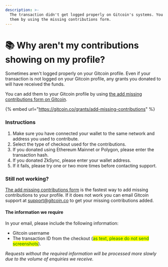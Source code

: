 ```yaml
---
description: >-
  The transaction didn't get logged properly on Gitcoin's systems. You can add
  them by using the missing contributions form.
---
```


# 📚 Why aren't my contributions showing on my profile?

Sometimes aren't logged properly on your Gitcoin profile. Even if your transaction is not logged on your Gitcoin profile, any grants you donated to will have received the funds.&#x20;

You can add them to your Gitcoin profile by using [the add missing contributions form on Gitcoin](https://gitcoin.co/grants/add-missing-contributions).

{% embed url="https://gitcoin.co/grants/add-missing-contributions" %}

### Instructions

1. Make sure you have connected your wallet to the same network and address you used to contribute.
2. Select the type of checkout used for the contributions.
3. If you donated using Ethereum Mainnet or Polygon, please enter the transaction hash.
4. If you donated ZkSync, please enter your wallet address.
5. If it fails, please try one or two more times before contacting support.

### Still not working?

[The add missing contributions form](https://gitcoin.co/grants/add-missing-contributions) is the fastest way to add missing contributions to your profile. If it does not work you can email Gitcoin support at [support@gitcoin.co](mailto:support@gitcoin.co) to get your missing contributions added.

#### The information we require

In your email, please include the following information:

* Gitcoin username
* The transaction ID from the checkout (<mark style="color:green;">as text, please do not send screenshots</mark>).

_Requests without the required information will be processed more slowly due to the volume of enquiries we receive._







